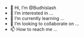 - 👋 Hi, I’m @Budhislash
- 👀 I’m interested in ...
- 🌱 I’m currently learning ...
- 💞️ I’m looking to collaborate on ...
- 📫 How to reach me ...

<!---
Budhislash/Budhislash is a ✨ special ✨ repository because its `README.md` (this file) appears on your GitHub profile.
You can click the Preview link to take a look at your changes.
--->
